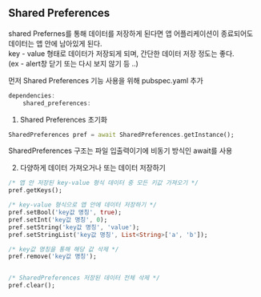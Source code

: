 ## Shared Preferences   
shared Prefernes를 통해 데이터를 저장하게 된다면 앱 어플리케이션이 종료되어도 데이터는 앱 안에 남아있게 된다.   
key - value 형태로 데이터가 저장되게 되며, 간단한 데이터 저장 정도는 좋다.   
(ex - alert창 닫기 또는 다시 보지 않기 등 ..)
   
먼저 Shared Preferences 기능 사용을 위해 pubspec.yaml 추가   
   
```dart
dependencies:
	shared_preferences:
```
   
1. Shared Preferences 초기화   
```dart
SharedPreferences pref = await SharedPreferences.getInstance();
```
   
SharedPreferences 구조는 파일 입출력이기에 비동기 방식인 await를 사용   

2. 다양하게 데이터 가져오거나 또는 데이터 저장하기   
```dart
/* 앱 안 저장된 key-value 형식 데이터 중 모든 키값 가져오기 */
pref.getKeys();

/* key-value 형식으로 앱 안에 데이터 저장하기 */
pref.setBool('key값 명칭', true);
pref.setInt('key값 명칭', 0);
pref.setString('key값 명칭', 'value');
pref.setStringList('key값 명칭', List<String>['a', 'b']);

/* key값 명칭을 통해 해당 값 삭제 */
pref.remove('key값 명칭');


/* SharedPreferences 저장된 데이터 전체 삭제 */
pref.clear();

```


